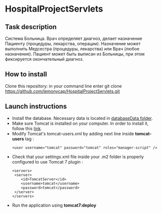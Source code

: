 # HospitalProjectServlets

## Task description
Система Больница. Врач определяет диагноз, делает назначение Пациенту (процедуры, лекарства, операции). Назначение может выполнить Медсестра (процедуры, лекарства) или Врач (любое назначение). Пациент может быть выписан из Больницы, при этом фиксируется окончательный диагноз.

## How to install
Clone this repository: in your command line enter git clone https://github.com/lemonycap/HospitalProjectServlets.git

## Launch instructions
  * Install the database. Necessary data is located in [databaseData folder](https://github.com/lemonycap/HospitalProjectServlets/tree/master/databaseData).
  * Make sure Tomcat is installed on your computer. In order to install it, follow this [link](https://tomcat.apache.org/download-90.cgi).
  * Modify Tomcat's tomcat-users.xml by adding next line inside **tomcat-users**  tag :
      ```
      <user username="tomcat" password="tomcat" roles="manager-script" />
      ```
  * Check that your settings.xml file inside your .m2 folder is properly configured to use Tomcat 7 plugin :
      ```
      <servers>  
       <server>
          <id>TomcatServer</id>
          <username>tomcat</username>
          <password>tomcat</password>
       </server>
    </servers>  
    ```
   * Run the application using **tomcat7:deploy** 
